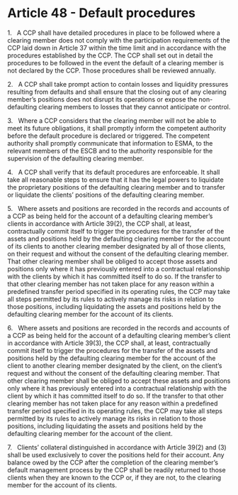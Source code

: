 # Article 48 - Default procedures


1.   A CCP shall have detailed procedures in place to be followed where a clearing member does not comply with the participation requirements of the CCP laid down in Article 37 within the time limit and in accordance with the procedures established by the CCP. The CCP shall set out in detail the procedures to be followed in the event the default of a clearing member is not declared by the CCP. Those procedures shall be reviewed annually.

2.   A CCP shall take prompt action to contain losses and liquidity pressures resulting from defaults and shall ensure that the closing out of any clearing member’s positions does not disrupt its operations or expose the non-defaulting clearing members to losses that they cannot anticipate or control.

3.   Where a CCP considers that the clearing member will not be able to meet its future obligations, it shall promptly inform the competent authority before the default procedure is declared or triggered. The competent authority shall promptly communicate that information to ESMA, to the relevant members of the ESCB and to the authority responsible for the supervision of the defaulting clearing member.

4.   A CCP shall verify that its default procedures are enforceable. It shall take all reasonable steps to ensure that it has the legal powers to liquidate the proprietary positions of the defaulting clearing member and to transfer or liquidate the clients’ positions of the defaulting clearing member.

5.   Where assets and positions are recorded in the records and accounts of a CCP as being held for the account of a defaulting clearing member’s clients in accordance with Article 39(2), the CCP shall, at least, contractually commit itself to trigger the procedures for the transfer of the assets and positions held by the defaulting clearing member for the account of its clients to another clearing member designated by all of those clients, on their request and without the consent of the defaulting clearing member. That other clearing member shall be obliged to accept those assets and positions only where it has previously entered into a contractual relationship with the clients by which it has committed itself to do so. If the transfer to that other clearing member has not taken place for any reason within a predefined transfer period specified in its operating rules, the CCP may take all steps permitted by its rules to actively manage its risks in relation to those positions, including liquidating the assets and positions held by the defaulting clearing member for the account of its clients.

6.   Where assets and positions are recorded in the records and accounts of a CCP as being held for the account of a defaulting clearing member’s client in accordance with Article 39(3), the CCP shall, at least, contractually commit itself to trigger the procedures for the transfer of the assets and positions held by the defaulting clearing member for the account of the client to another clearing member designated by the client, on the client’s request and without the consent of the defaulting clearing member. That other clearing member shall be obliged to accept these assets and positions only where it has previously entered into a contractual relationship with the client by which it has committed itself to do so. If the transfer to that other clearing member has not taken place for any reason within a predefined transfer period specified in its operating rules, the CCP may take all steps permitted by its rules to actively manage its risks in relation to those positions, including liquidating the assets and positions held by the defaulting clearing member for the account of the client.

7.   Clients’ collateral distinguished in accordance with Article 39(2) and (3) shall be used exclusively to cover the positions held for their account. Any balance owed by the CCP after the completion of the clearing member’s default management process by the CCP shall be readily returned to those clients when they are known to the CCP or, if they are not, to the clearing member for the account of its clients.
